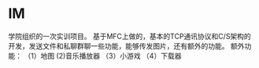 # IM
学院组织的一次实训项目。
基于MFC上做的，基本的TCP通讯协议和C/S架构的开发，发送文件和私聊群聊一些功能，能够传发图片，还有额外的功能。
额外功能：
 （1）地图
  (2)音乐播放器
 （3）小游戏
 （4）下载器
